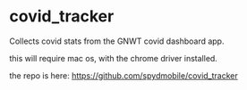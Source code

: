# covid_tracker

Collects covid stats from the GNWT covid dashboard app.

this will require mac os, with the chrome driver installed.

the repo is here: <https://github.com/spydmobile/covid_tracker>

